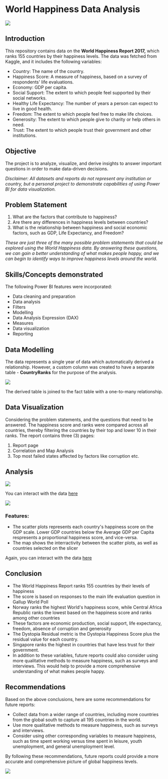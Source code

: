 # World Happiness Data Analysis

![](intro_image.jpg)

## Introduction
This repository contains data on the **World Happiness Report 2017,** which ranks 155 countries by their happiness levels. The data was fetched from Kaggle, and it includes the following variables:

- Country: The name of the country.
- Happiness Score: A measure of happiness, based on a survey of respondents' life evaluations.
- Economy: GDP per capita.
- Social Support: The extent to which people feel supported by their social networks.
- Healthy Life Expectancy: The number of years a person can expect to live in good health.
- Freedom: The extent to which people feel free to make life choices.
- Generosity: The extent to which people give to charity or help others in need.
- Trust: The extent to which people trust their government and other institutions.

## Objective
The project is to analyze, visualize, and derive insights to answer important questions in order to make data-driven decisions. 

_Disclaimer: All datasets and reports do not represent any institution or country, but a personal project to demonstrate capabilities of using Power BI for data visualization._ 

## Problem Statement
1. What are the factors that contribute to happiness? 
2. Are there any differences in happiness levels between countries?
3. What is the relationship between happiness and social economic factors, such as GDP, Life Expectancy, and Freedom?

_These are just three of the many possible problem statements that could be explored using the World Happiness data. By answering these questions, we can gain a better understanding of what makes people happy, and we can begin to identify ways to improve happiness levels around the world._

## Skills/Concepts demonstrated 
The following Power BI features were incorporated:
- Data cleaning and preparation
- Data analysis
- Filters
- Modelling
- Data Analysis Expression (DAX)
- Measures
- Data visualization
- Reporting

## Data Modelling
The data represents a single year of data which automatically derived a relationship. However, a custom column was created to have a separate table - **CountryRanks** for the purpose of the analysis. 

![](data_model.png)

The derived table is joined to the fact table with a one-to-many relationship. 

## Data Visualization 
Considering the problem statements, and the questions that need to be answered. The happiness score and ranks were compared across all countries, thereby filtering the countries by their top and lower 10 in their ranks. 
The report contains three (3) pages:
1. Report page
2. Correlation and Map Analysis
3. Top most failed states affected by factors like corruption etc.

## Analysis
![](report_page.png)

You can interact with the data [here](https://app.powerbi.com/groups/me/reports/de722f57-acae-4389-8751-aef3df59af8c/ReportSection?experience=power-bi)


![](Correlation_map_page.png)

### Features:
- The scatter plots represents each country's happiness score on the GDP scale. Lower GDP countries below the Average GDP per Capita respresents a proportional happiness score, and vice-versa.
- The map shows the interractivity between the scatter plots, as well as countries selected on the slicer

Again, you can interact with the data [here](https://app.powerbi.com/groups/me/reports/de722f57-acae-4389-8751-aef3df59af8c/ReportSection?experience=power-bi)

## Conclusion
- The World Happiness Report ranks 155 countries by their levels of happiness 
- The score is based on responses to the main life evaluation question in Gallup World Poll 
- Norway ranks the highest World's happiness score, while Central Africa Republic ranks the lowest based on the happiness score and ranks among other countries
- These factors are economic production, social support, life expectancy, freedom, absence of corruption and generosity  
- The Dystopia Residual metric is the Dystopia Happiness Score plus the residual value for each country. 
- Singapore ranks the highest in countries that have less trust for their government.
- In addition to these variables, future reports could also consider using more qualitative methods to measure happiness, such as surveys and interviews. This would help to provide a more comprehensive understanding of what makes people happy.

## Recommendations
Based on the above conclusions, here are some recommendations for future reports:
- Collect data from a wider range of countries, including more countries from the global south to capture all 195 countries in the world.
- Use more qualitative methods to measure happiness, such as surveys and interviews.
- Consider using other corresponding variables to measure happiness, such as time spent working versus time spent in leisure, youth unemployment, and general unemployment level.

By following these recommendations, future reports could provide a more accurate and comprehensive picture of global happiness levels.

![](thank_you.jpg)
